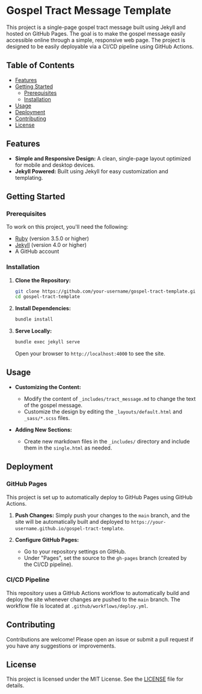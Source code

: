 # Gospel Tract Message Template

This project is a single-page gospel tract message built using Jekyll and hosted on GitHub Pages. The goal is to make the gospel message easily accessible online through a simple, responsive web page. The project is designed to be easily deployable via a CI/CD pipeline using GitHub Actions.

## Table of Contents

- [Features](#features)
- [Getting Started](#getting-started)
  - [Prerequisites](#prerequisites)
  - [Installation](#installation)
- [Usage](#usage)
- [Deployment](#deployment)
- [Contributing](#contributing)
- [License](#license)

## Features

- **Simple and Responsive Design:** A clean, single-page layout optimized for mobile and desktop devices.
- **Jekyll Powered:** Built using Jekyll for easy customization and templating.

## Getting Started

### Prerequisites

To work on this project, you'll need the following:

- [Ruby](https://www.ruby-lang.org/en/documentation/installation/) (version 3.5.0 or higher)
- [Jekyll](https://jekyllrb.com/docs/installation/) (version 4.0 or higher)
- A GitHub account

### Installation

1. **Clone the Repository:**
    ```bash
    git clone https://github.com/your-username/gospel-tract-template.git
    cd gospel-tract-template
    ```

2. **Install Dependencies:**
    ```bash
    bundle install
    ```

3. **Serve Locally:**
    ```bash
    bundle exec jekyll serve
    ```
    Open your browser to `http://localhost:4000` to see the site.

## Usage

- **Customizing the Content:**
  - Modify the content of `_includes/tract_message.md` to change the text of the gospel message.
  - Customize the design by editing the `_layouts/default.html` and `_sass/*.scss` files.

- **Adding New Sections:**
  - Create new markdown files in the `_includes/` directory and include them in the `single.html` as needed.

## Deployment

### GitHub Pages

This project is set up to automatically deploy to GitHub Pages using GitHub Actions.

1. **Push Changes:**
    Simply push your changes to the `main` branch, and the site will be automatically built and deployed to `https://your-username.github.io/gospel-tract-template`.

2. **Configure GitHub Pages:**
    - Go to your repository settings on GitHub.
    - Under "Pages", set the source to the `gh-pages` branch (created by the CI/CD pipeline).

### CI/CD Pipeline

This repository uses a GitHub Actions workflow to automatically build and deploy the site whenever changes are pushed to the `main` branch. The workflow file is located at `.github/workflows/deploy.yml`.

## Contributing

Contributions are welcome! Please open an issue or submit a pull request if you have any suggestions or improvements.

## License

This project is licensed under the MIT License. See the [LICENSE](LICENSE) file for details.